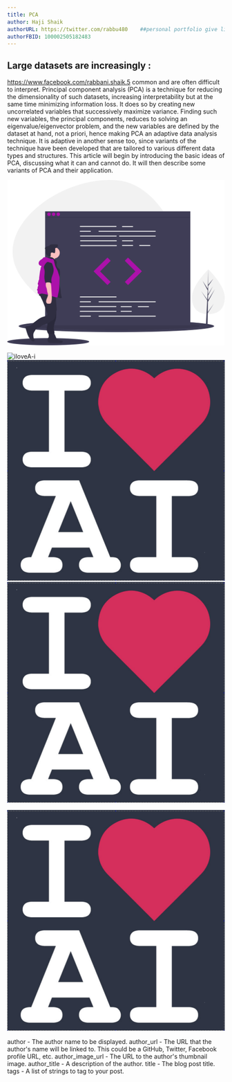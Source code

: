 ```yaml
---
title: PCA 
author: Haji Shaik
authorURL: https://twitter.com/rabbu480    ##personal portfolio give linkdin URL
authorFBID: 100002505182483
---
```


## Large datasets are increasingly :

https://www.facebook.com/rabbani.shaik.5
    common and are often difficult to interpret. Principal component analysis (PCA) is a technique for reducing the dimensionality of such datasets, increasing interpretability but at the same time minimizing information loss. It does so by creating new uncorrelated variables that successively maximize variance. Finding such new variables, the principal components, reduces to solving an eigenvalue/eigenvector problem, and the new variables are defined by the dataset at hand, not a priori, hence making PCA an adaptive data analysis technique. It is adaptive in another sense too, since variants of the technique have been developed that are tailored to various different data types and structures. This article will begin by introducing the basic ideas of PCA, discussing what it can and cannot do. It will then describe some variants of PCA and their application.


![First Birthday Slash](/img/undraw_code_review.svg)

![iloveA-i](/assets/I_love_AI.png)
![iloveA-i](assets/I_love_AI.png)
![iloveA-i](./assets/I_love_AI.png)


![First Birthday Slash](/img/I_love_AI.png)

author - The author name to be displayed.
author_url - The URL that the author's name will be linked to. This could be a GitHub, Twitter, Facebook profile URL, etc.
author_image_url - The URL to the author's thumbnail image.
author_title - A description of the author.
title - The blog post title.
tags - A list of strings to tag to your post.




